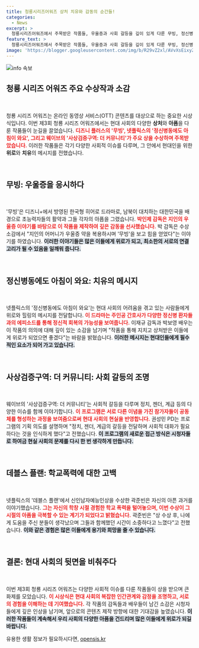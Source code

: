 ```yaml
---
title: 청룡시리즈어워즈 상처 치유와 감동의 순간들!
categories:
  - News
excerpt: >
  청룡시리즈어워즈에서 주목받은 작품들, 우울증과 사회 갈등을 깊이 있게 다룬 무빙, 정신병동에도 아침이 와요, 사상검증구역: 더 커뮤니티와 그 감동의 수상 소감!
feature_text: >
  청룡시리즈어워즈에서 주목받은 작품들, 우울증과 사회 갈등을 깊이 있게 다룬 무빙, 정신병동에도 아침이 와요, 사상검증구역: 더 커뮤니티와 그 감동의 수상 소감!
image: 'https://blogger.googleusercontent.com/img/b/R29vZ2xl/AVvXsEixyZcFfHzMRdzZMjFBmAUKJYCLCGyLL1o632UiGVXcaFdKo_bkvkuCioo0uUKlGfBVcT3P84aROyZIXSBEx3Aw5nCQ3pTgDom1WDC4m8eifvWiAmWEEVb4x6G_l8C0QH225ldMjyaFvpxGEBGNO37VmDTDMHGhJPq73UglMfDca1-0aw/s1600/blogspot.png'
---
```


<p><img src="https://blogger.googleusercontent.com/img/b/R29vZ2xl/AVvXsEixyZcFfHzMRdzZMjFBmAUKJYCLCGyLL1o632UiGVXcaFdKo_bkvkuCioo0uUKlGfBVcT3P84aROyZIXSBEx3Aw5nCQ3pTgDom1WDC4m8eifvWiAmWEEVb4x6G_l8C0QH225ldMjyaFvpxGEBGNO37VmDTDMHGhJPq73UglMfDca1-0aw/s1600/blogspot.png" alt="info 속보" /></p>

<h2 data-ke-size="size26">청룡 시리즈 어워즈 주요 수상작과 소감</h2>

<p data-ke-size="size16">&nbsp;</p>

<p>청룡 시리즈 어워즈는 온라인 동영상 서비스(OTT) 콘텐츠를 대상으로 하는 중요한 시상식입니다. 이번 제3회 청룡 시리즈 어워즈에서는 현대 사회의 다양한 <strong>상처</strong>와 <strong>아픔</strong>을 다룬 작품들이 눈길을 끌었습니다. <b><span style="color: #ee2323;">디즈니 플러스의 '무빙', 넷플릭스의 '정신병동에도 아침이 와요', 그리고 웨이브의 '사상검증구역: 더 커뮤니티'가 주요 상을 수상하며 주목받았습니다.</span></b> 이러한 작품들은 각기 다양한 사회적 이슈를 다루며, 그 안에서 현대인을 위한 <strong>위로</strong>와 <strong>치유</strong>의 메시지를 전했습니다.</p>

<p data-ke-size="size16">&nbsp;</p>

<h2 data-ke-size="size26">무빙: 우울증을 응시하다</h2>

<p data-ke-size="size16">&nbsp;</p>

<p>'무빙'은 디즈니+에서 방영된 한국형 히어로 드라마로, 남북이 대치하는 대한민국을 배경으로 초능력자들의 활약과 그들 각자의 아픔을 그렸습니다. <b><span style="color: #ee2323;">박인제 감독은 지인의 우울증 이야기를 바탕으로 이 작품을 제작하여 깊은 감동을 선사했습니다.</span></b> 박 감독은 수상 소감에서 "지인의 어머니가 우울증 약을 복용하시며 '무빙'을 보고 힘을 얻었다"는 이야기를 하였습니다. <b><span style="background-color: #21538527;">이러한 이야기들은 많은 이들에게 위로가 되고, 최소한의 서로의 연결고리가 될 수 있음을 일깨워 줍니다.</span></b></p>

<p data-ke-size="size16">&nbsp;</p>

<h2 data-ke-size="size26">정신병동에도 아침이 와요: 치유의 메시지</h2>

<p data-ke-size="size16">&nbsp;</p>

<p>넷플릭스의 '정신병동에도 아침이 와요'는 현대 사회의 어려움을 겪고 있는 사람들에게 위로와 힐링의 메시지를 전달합니다. <b><span style="color: #ee2323;">이 드라마는 주인공 간호사가 다양한 정신병 환자들과의 에피소드를 통해 정신적 회복의 가능성을 보여줍니다.</span></b> 이재규 감독과 박보영 배우는 이 작품의 의의에 대해 깊이 있는 소감을 남기며 "작품을 통해 지치고 상처받은 이들에게 위로가 되었으면 좋겠다"는 바람을 밝혔습니다. <b><span style="background-color: #21538527;">이러한 메시지는 현대인들에게 필수적인 요소가 되어 가고 있습니다.</span></b></p>

<p data-ke-size="size16">&nbsp;</p>

<h2 data-ke-size="size26">사상검증구역: 더 커뮤니티: 사회 갈등의 조명</h2>

<p data-ke-size="size16">&nbsp;</p>

<p>웨이브의 '사상검증구역: 더 커뮤니티'는 사회적 갈등을 다루며 정치, 젠더, 계급 등의 다양한 이슈를 함께 이야기합니다. <b><span style="color: #ee2323;">이 프로그램은 서로 다른 이념을 가진 참가자들이 공동체를 형성하는 과정을 보여줌으로써 현대 사회의 현실을 반영합니다.</span></b> 권성민 PD는 프로그램의 기획 의도를 설명하며 "정치, 젠더, 계급의 갈등을 전달하며 사회적 대화가 필요하다는 것을 인식하게 했다"고 전했습니다. <b><span style="background-color: #21538527;">이 프로그램의 새로운 접근 방식은 시청자들로 하여금 현실 사회의 문제를 다시 한 번 생각하게 만듭니다.</span></b></p>

<p data-ke-size="size16">&nbsp;</p>

<h2 data-ke-size="size26">데블스 플랜: 학교폭력에 대한 고백</h2>

<p data-ke-size="size16">&nbsp;</p>

<p>넷플릭스의 '데블스 플랜'에서 신인남자예능인상을 수상한 곽준빈은 자신의 아픈 과거를 이야기했습니다. <b><span style="color: #ee2323;">그는 자신의 학창 시절 경험한 학교 폭력을 털어놓으며, 이번 수상이 그 시절의 아픔을 극복할 수 있는 계기가 되었다고 밝혔습니다.</span></b> 곽준빈은 "상 수상 후, 나에게 도움을 주신 분들이 생각났으며 그들과 함께했던 시간이 소중하다고 느꼈다"고 전했습니다. <b><span style="background-color: #21538527;">이와 같은 경험은 많은 이들에게 용기와 희망을 줄 수 있습니다.</span></b></p>

<p data-ke-size="size16">&nbsp;</p>

<h2 data-ke-size="size26">결론: 현대 사회의 뒷면을 비춰주다</h2>

<p data-ke-size="size16">&nbsp;</p>

<p>이번 제3회 청룡 시리즈 어워즈는 다양한 사회적 이슈를 다룬 작품들이 상을 받으며 큰 화제를 모았습니다. <b><span style="color: #ee2323;">이 시상식은 현대 사회의 복잡한 인간관계와 감정을 조명하고, 서로의 경험을 이해하는 데 기여했습니다.</span></b> 각 작품의 감독들과 배우들이 남긴 소감은 시청자들에게 깊은 인상을 남기며, 앞으로의 콘텐츠 제작 방향에 대한 기대감을 높였습니다. <b><span style="background-color: #21538527;">이러한 작품들이 계속해서 우리 사회의 다양한 아픔을 건드리며 많은 이들에게 위로가 되길 바랍니다.</span></b></p>
유용한 생활 정보가 필요하시다면, <a href="https://opensis.kr" rel="dofollow">opensis.kr</a>


